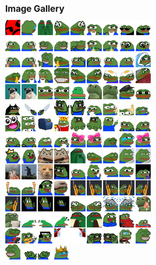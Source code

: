 # Image Gallery

<img src="Pepo_Imgs/ANGERY.png" alt="ANGERY.png" width="48" height="48">
<img src="Pepo_Imgs/CryIgnore.png" alt="CryIgnore.png" width="48" height="48">
<img src="Pepo_Imgs/Hmm Dobbels.png" alt="Hmm Dobbels.png" width="48" height="48">
<img src="Pepo_Imgs/Hmmmmge Invert.png" alt="Hmmmmge Invert.png" width="48" height="48">
<img src="Pepo_Imgs/Hmmmmge.png" alt="Hmmmmge.png" width="48" height="48">
<img src="Pepo_Imgs/Peepo Coffee Invert.png" alt="Peepo Coffee Invert.png" width="48" height="48">
<img src="Pepo_Imgs/Peepo Coffee.png" alt="Peepo Coffee.png" width="48" height="48">
<img src="Pepo_Imgs/Peepo Cool Invert.png" alt="Peepo Cool Invert.png" width="48" height="48">
<img src="Pepo_Imgs/Peepo Cool.png" alt="Peepo Cool.png" width="48" height="48">
<img src="Pepo_Imgs/Peepo Fagse Zip Invert.png" alt="Peepo Fagse Zip Invert.png" width="48" height="48">
<img src="Pepo_Imgs/Peepo Fagse Zip.png" alt="Peepo Fagse Zip.png" width="48" height="48">
<img src="Pepo_Imgs/Peepo Grin Invert.png" alt="Peepo Grin Invert.png" width="48" height="48">
<img src="Pepo_Imgs/Peepo Grin.png" alt="Peepo Grin.png" width="48" height="48">
<img src="Pepo_Imgs/Peepo Happy Hug.png" alt="Peepo Happy Hug.png" width="48" height="48">
<img src="Pepo_Imgs/Peepo Hot Fagse Invert.png" alt="Peepo Hot Fagse Invert.png" width="48" height="48">
<img src="Pepo_Imgs/Peepo Hot Fagse.png" alt="Peepo Hot Fagse.png" width="48" height="48">
<img src="Pepo_Imgs/Peepo Investigate Invert.png" alt="Peepo Investigate Invert.png" width="48" height="48">
<img src="Pepo_Imgs/Peepo Investigate.png" alt="Peepo Investigate.png" width="48" height="48">
<img src="Pepo_Imgs/Peepo Juice Invert.png" alt="Peepo Juice Invert.png" width="48" height="48">
<img src="Pepo_Imgs/Peepo Juice.png" alt="Peepo Juice.png" width="48" height="48">
<img src="Pepo_Imgs/Peepo Laugh Point Invert.png" alt="Peepo Laugh Point Invert.png" width="48" height="48">
<img src="Pepo_Imgs/Peepo Prayge Invert.png" alt="Peepo Prayge Invert.png" width="48" height="48">
<img src="Pepo_Imgs/Peepo Salute Invert.png" alt="Peepo Salute Invert.png" width="48" height="48">
<img src="Pepo_Imgs/Peepo Salute.png" alt="Peepo Salute.png" width="48" height="48">
<img src="Pepo_Imgs/Peepo Weird Invert.png" alt="Peepo Weird Invert.png" width="48" height="48">
<img src="Pepo_Imgs/Peepo Weird.png" alt="Peepo Weird.png" width="48" height="48">
<img src="Pepo_Imgs/Peepo_Blankey.png" alt="Peepo_Blankey.png" width="48" height="48">
<img src="Pepo_Imgs/Peepo_Prayge.png" alt="Peepo_Prayge.png" width="48" height="48">
<img src="Pepo_Imgs/Peepo_Sus_Coffee.png" alt="Peepo_Sus_Coffee.png" width="48" height="48">
<img src="Pepo_Imgs/Peepo_Sus_Coffee_Invert.png" alt="Peepo_Sus_Coffee_Invert.png" width="48" height="48">
<img src="Pepo_Imgs/Pepe Laugh W.png" alt="Pepe Laugh W.png" width="48" height="48">
<img src="Pepo_Imgs/Sadge Invert.png" alt="Sadge Invert.png" width="48" height="48">
<img src="Pepo_Imgs/Sadge.png" alt="Sadge.png" width="48" height="48">
<img src="Pepo_Imgs/Sadgeg Invert.png" alt="Sadgeg Invert.png" width="48" height="48">
<img src="Pepo_Imgs/Sadgeg.png" alt="Sadgeg.png" width="48" height="48">
<img src="Pepo_Imgs/Sadwokege.png" alt="Sadwokege.png" width="48" height="48">
<img src="Pepo_Imgs/Thongkens Puggo Reaction 96.png" alt="Thongkens Puggo Reaction 96.png" width="48" height="48">
<img src="Pepo_Imgs/Thongkens Puggo Reaction.png" alt="Thongkens Puggo Reaction.png" width="48" height="48">
<img src="Pepo_Imgs/WeirdCloser.png" alt="WeirdCloser.png" width="48" height="48">
<img src="Pepo_Imgs/WeirdCloserInvert.png" alt="WeirdCloserInvert.png" width="48" height="48">
<img src="Pepo_Imgs/borpaFront.png" alt="borpaFront.png" width="48" height="48">
<img src="Pepo_Imgs/concernedFrog.png" alt="concernedFrog.png" width="48" height="48">
<img src="Pepo_Imgs/concernedThink.png" alt="concernedThink.png" width="48" height="48">
<img src="Pepo_Imgs/msSusge.png" alt="msSusge.png" width="48" height="48">
<img src="Pepo_Imgs/peepSelfie.png" alt="peepSelfie.png" width="48" height="48">
<img src="Pepo_Imgs/peepo DarkKnight.png" alt="peepo DarkKnight.png" width="48" height="48">
<img src="Pepo_Imgs/peepo Knife Invert.png" alt="peepo Knife Invert.png" width="48" height="48">
<img src="Pepo_Imgs/peepo Knife.png" alt="peepo Knife.png" width="48" height="48">
<img src="Pepo_Imgs/peepo Shruggers Invert.png" alt="peepo Shruggers Invert.png" width="48" height="48">
<img src="Pepo_Imgs/peepo Shruggers.png" alt="peepo Shruggers.png" width="48" height="48">
<img src="Pepo_Imgs/peepo Study 2 Invert.png" alt="peepo Study 2 Invert.png" width="48" height="48">
<img src="Pepo_Imgs/peepoCross Full.png" alt="peepoCross Full.png" width="48" height="48">
<img src="Pepo_Imgs/peepoCross.png" alt="peepoCross.png" width="48" height="48">
<img src="Pepo_Imgs/peepoCry.png" alt="peepoCry.png" width="48" height="48">
<img src="Pepo_Imgs/peepoExtremeJoy.png" alt="peepoExtremeJoy.png" width="48" height="48">
<img src="Pepo_Imgs/peepoEyes.png" alt="peepoEyes.png" width="48" height="48">
<img src="Pepo_Imgs/peepoHelp.png" alt="peepoHelp.png" width="48" height="48">
<img src="Pepo_Imgs/peepoKing.png" alt="peepoKing.png" width="48" height="48">
<img src="Pepo_Imgs/peepoMadSit Invert.png" alt="peepoMadSit Invert.png" width="48" height="48">
<img src="Pepo_Imgs/peepoMadSit.png" alt="peepoMadSit.png" width="48" height="48">
<img src="Pepo_Imgs/peepoMidfinger.png" alt="peepoMidfinger.png" width="48" height="48">
<img src="Pepo_Imgs/peepoShrug 2 Invert.png" alt="peepoShrug 2 Invert.png" width="48" height="48">
<img src="Pepo_Imgs/peepoShrug 2.png" alt="peepoShrug 2.png" width="48" height="48">
<img src="Pepo_Imgs/peepoShrug Invert.png" alt="peepoShrug Invert.png" width="48" height="48">
<img src="Pepo_Imgs/peepoShrug.png" alt="peepoShrug.png" width="48" height="48">
<img src="Pepo_Imgs/peepoUhm.png" alt="peepoUhm.png" width="48" height="48">
<img src="Pepo_Imgs/peepo_Study_2_Discordo_Emoji_Reaction.png" alt="peepo_Study_2_Discordo_Emoji_Reaction.png" width="48" height="48">
<img src="Pepo_Imgs/pepe cute invert.png" alt="pepe cute invert.png" width="48" height="48">
<img src="Pepo_Imgs/pepe cute.png" alt="pepe cute.png" width="48" height="48">
<img src="Pepo_Imgs/pepeCringe.png" alt="pepeCringe.png" width="48" height="48">
<img src="Pepo_Imgs/pepeCry.png" alt="pepeCry.png" width="48" height="48">
<img src="Pepo_Imgs/pepeCute.png" alt="pepeCute.png" width="48" height="48">
<img src="Pepo_Imgs/pepoCrown.png" alt="pepoCrown.png" width="48" height="48">
<img src="Pepo_Imgs/pepoHappy.png" alt="pepoHappy.png" width="48" height="48">
<img src="Pepo_Imgs/pus gun invert.png" alt="pus gun invert.png" width="48" height="48">
<img src="Pepo_Imgs/pus gun.png" alt="pus gun.png" width="48" height="48">
<img src="Pepo_Imgs/susHD.png" alt="susHD.png" width="48" height="48">
<img src="Pepo_Imgs/susge Pepe Invert.png" alt="susge Pepe Invert.png" width="48" height="48">
<img src="Pepo_Imgs/susge Pepe.png" alt="susge Pepe.png" width="48" height="48">
<img src="Pepo_Imgs/Pepe Gun 48.jpg" alt="Pepe Gun 48.jpg" width="48" height="48">
<img src="Pepo_Imgs/Pepe Gun.jpg" alt="Pepe Gun.jpg" width="48" height="48">
<img src="Pepo_Imgs/Gas Leak Exploding Couch.gif" alt="Gas Leak Exploding Couch.gif" width="48" height="48">
<img src="Pepo_Imgs/Godzilla Dance.gif" alt="Godzilla Dance.gif" width="48" height="48">
<img src="Pepo_Imgs/Huh Cat (Orange Cat Bonk Turn).gif" alt="Huh Cat (Orange Cat Bonk Turn).gif" width="48" height="48">
<img src="Pepo_Imgs/Nopers Peepo.gif" alt="Nopers Peepo.gif" width="48" height="48">
<img src="Pepo_Imgs/Peepo Back Away.gif" alt="Peepo Back Away.gif" width="48" height="48">
<img src="Pepo_Imgs/Peepo Fidget.gif" alt="Peepo Fidget.gif" width="48" height="48">
<img src="Pepo_Imgs/Peepo Investigate Invert.gif" alt="Peepo Investigate Invert.gif" width="48" height="48">
<img src="Pepo_Imgs/Peepo Investigate.gif" alt="Peepo Investigate.gif" width="48" height="48">
<img src="Pepo_Imgs/Peepo Juice Spin.gif" alt="Peepo Juice Spin.gif" width="48" height="48">
<img src="Pepo_Imgs/Peepo Torch Invert.gif" alt="Peepo Torch Invert.gif" width="48" height="48">
<img src="Pepo_Imgs/Peepo Torch.gif" alt="Peepo Torch.gif" width="48" height="48">
<img src="Pepo_Imgs/Pepe Jam.gif" alt="Pepe Jam.gif" width="48" height="48">
<img src="Pepo_Imgs/Pepe Patting Hyper.gif" alt="Pepe Patting Hyper.gif" width="48" height="48">
<img src="Pepo_Imgs/Pepe Sadge Guitar Invert Smoller.gif" alt="Pepe Sadge Guitar Invert Smoller.gif" width="48" height="48">
<img src="Pepo_Imgs/Pepe Sadge Guitar Invert Smollerest.gif" alt="Pepe Sadge Guitar Invert Smollerest.gif" width="48" height="48">
<img src="Pepo_Imgs/Pepe Sadge Guitar Invert.gif" alt="Pepe Sadge Guitar Invert.gif" width="48" height="48">
<img src="Pepo_Imgs/Pepe Sadge Guitar Smoller.gif" alt="Pepe Sadge Guitar Smoller.gif" width="48" height="48">
<img src="Pepo_Imgs/Pepe Sadge Guitar Smollerest.gif" alt="Pepe Sadge Guitar Smollerest.gif" width="48" height="48">
<img src="Pepo_Imgs/Pepe Sadge Guitar.gif" alt="Pepe Sadge Guitar.gif" width="48" height="48">
<img src="Pepo_Imgs/Pepe The Frog Dance 96.gif" alt="Pepe The Frog Dance 96.gif" width="48" height="48">
<img src="Pepo_Imgs/Pepe The Frog Dance Cropped.gif" alt="Pepe The Frog Dance Cropped.gif" width="48" height="48">
<img src="Pepo_Imgs/Pepe The Frog Dance.gif" alt="Pepe The Frog Dance.gif" width="48" height="48">
<img src="Pepo_Imgs/PepeThonk ThinScratsj Invert.gif" alt="PepeThonk ThinScratsj Invert.gif" width="48" height="48">
<img src="Pepo_Imgs/PepeThonk ThinScratsj.gif" alt="PepeThonk ThinScratsj.gif" width="48" height="48">
<img src="Pepo_Imgs/Sadge In Rain Invert.gif" alt="Sadge In Rain Invert.gif" width="48" height="48">
<img src="Pepo_Imgs/Sadge In Rain.gif" alt="Sadge In Rain.gif" width="48" height="48">
<img src="Pepo_Imgs/Sweat_Frog_Froggo_Discordo_Emoji.gif" alt="Sweat_Frog_Froggo_Discordo_Emoji.gif" width="48" height="48">
<img src="Pepo_Imgs/WorryRead.gif" alt="WorryRead.gif" width="48" height="48">
<img src="Pepo_Imgs/borpaNodders.gif" alt="borpaNodders.gif" width="48" height="48">
<img src="Pepo_Imgs/borpaNoddersInvert.gif" alt="borpaNoddersInvert.gif" width="48" height="48">
<img src="Pepo_Imgs/borpaSpin.gif" alt="borpaSpin.gif" width="48" height="48">
<img src="Pepo_Imgs/notesus invert.gif" alt="notesus invert.gif" width="48" height="48">
<img src="Pepo_Imgs/notesus.gif" alt="notesus.gif" width="48" height="48">
<img src="Pepo_Imgs/peepo Clap.gif" alt="peepo Clap.gif" width="48" height="48">
<img src="Pepo_Imgs/peepoBlanketThick.gif" alt="peepoBlanketThick.gif" width="48" height="48">
<img src="Pepo_Imgs/peepoCoolDrive.gif" alt="peepoCoolDrive.gif" width="48" height="48">
<img src="Pepo_Imgs/peepoDrums.gif" alt="peepoDrums.gif" width="48" height="48">
<img src="Pepo_Imgs/peepoGuitar.gif" alt="peepoGuitar.gif" width="48" height="48">
<img src="Pepo_Imgs/peepoJam.gif" alt="peepoJam.gif" width="48" height="48">
<img src="Pepo_Imgs/peepoPlane.gif" alt="peepoPlane.gif" width="48" height="48">
<img src="Pepo_Imgs/peepoPlaneInvert.gif" alt="peepoPlaneInvert.gif" width="48" height="48">
<img src="Pepo_Imgs/peepoRockstar.gif" alt="peepoRockstar.gif" width="48" height="48">
<img src="Pepo_Imgs/peepoRockstarInvert.gif" alt="peepoRockstarInvert.gif" width="48" height="48">
<img src="Pepo_Imgs/pepeLaser.gif" alt="pepeLaser.gif" width="48" height="48">
<img src="Pepo_Imgs/pepeLaugh.gif" alt="pepeLaugh.gif" width="48" height="48">
<img src="Pepo_Imgs/pepeLaughInvert.gif" alt="pepeLaughInvert.gif" width="48" height="48">
<img src="Pepo_Imgs/vibee invert.gif" alt="vibee invert.gif" width="48" height="48">
<img src="Pepo_Imgs/vibee.gif" alt="vibee.gif" width="48" height="48">
<img src="Pepo_Imgs/peepoKingSad.webp" alt="peepoKingSad.webp" width="48" height="48">
